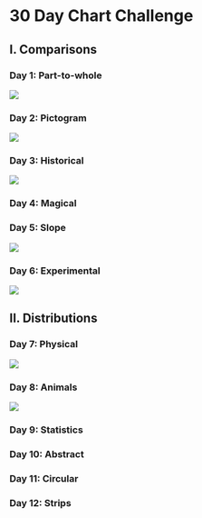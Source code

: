 # 30 Day Chart Challenge

## I. Comparisons

### Day 1: Part-to-whole

![](01_part_to_whole/part_to_whole.png)

### Day 2: Pictogram

![](02_pictogram/pictogram.png)

### Day 3: Historical

![](03_historical/historical.png)

### Day 4: Magical

### Day 5: Slope

![](05_slope/slope.png)

### Day 6: Experimental

![](06_experimental/experimental.png)

## II. Distributions

### Day 7: Physical

![](07_physical/physical.png)

### Day 8: Animals

![](08_animals/animals.png)

### Day 9: Statistics

### Day 10: Abstract

### Day 11: Circular

### Day 12: Strips
